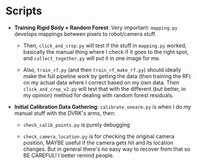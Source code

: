 # Scripts

- **Training Rigid Body + Random Forest**: Very important: `mapping.py` develops mappings between pixels to robot/camera stuff. 

  - Then, `click_and_crop.py` will test if the stuff in `mapping.py` worked, basically the manual thing where I check if it goes to the right spot, and `collect_together.py` will put it in one image for me.

  - Also, `train_rf.py` (and then `train_rf_make_rf.py`) should ideally make the full pipeline work by getting the data (then training the RF) on my actual data where I correct based on my own data. Then `click_and_crop_v2.py` will test that with the different (but better, in my opinion) method for dealing with random forest residuals.

- **Initial Calibration Data Gathering**: `calibrate_onearm.py` is when I do my manual stuff with the DVRK's arms, then:

  - `check_calib_points.py` is purely debugging

  - `check_camera_location.py` is for checking the original camera position, MAYBE useful if the camera gets hit and its location changes. But in general there's no easy way to recover from that so BE CAREFUL! I better remind people.

